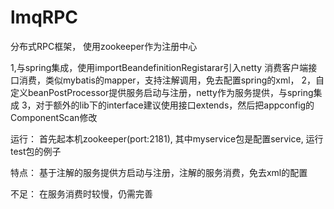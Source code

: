 # lmqRPC
分布式RPC框架， 使用zookeeper作为注册中心

1,与spring集成，使用importBeandefinitionRegistarar引入netty 消费客户端接口消费，类似mybatis的mapper，支持注解调用，免去配置spring的xml，
2，自定义beanPostProcessor提供服务启动与注册，netty作为服务提供，与spring集成
3，对于额外的lib下的interface建议使用接口extends，然后把appconfig的ComponentScan修改

运行：
首先起本机zookeeper(port:2181),
其中myservice包是配置service,
运行test包的例子


特点：
  基于注解的服务提供方启动与注册，注解的服务消费，免去xml的配置

 不足：
    在服务消费时较慢，仍需完善